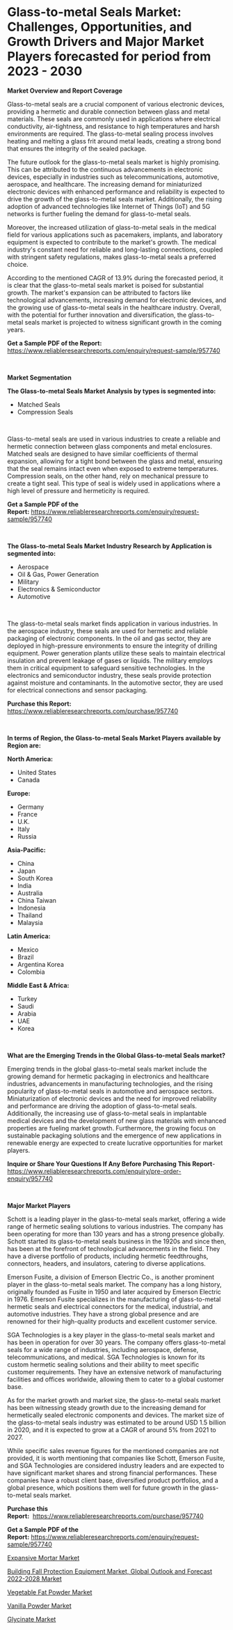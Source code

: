 <p><h1>Glass-to-metal Seals Market: Challenges, Opportunities, and Growth Drivers and Major Market Players forecasted for period from 2023 - 2030</h1></p><p><strong>Market Overview and Report Coverage</strong></p>
<p><p>Glass-to-metal seals are a crucial component of various electronic devices, providing a hermetic and durable connection between glass and metal materials. These seals are commonly used in applications where electrical conductivity, air-tightness, and resistance to high temperatures and harsh environments are required. The glass-to-metal sealing process involves heating and melting a glass frit around metal leads, creating a strong bond that ensures the integrity of the sealed package.</p><p>The future outlook for the glass-to-metal seals market is highly promising. This can be attributed to the continuous advancements in electronic devices, especially in industries such as telecommunications, automotive, aerospace, and healthcare. The increasing demand for miniaturized electronic devices with enhanced performance and reliability is expected to drive the growth of the glass-to-metal seals market. Additionally, the rising adoption of advanced technologies like Internet of Things (IoT) and 5G networks is further fueling the demand for glass-to-metal seals.</p><p>Moreover, the increased utilization of glass-to-metal seals in the medical field for various applications such as pacemakers, implants, and laboratory equipment is expected to contribute to the market's growth. The medical industry's constant need for reliable and long-lasting connections, coupled with stringent safety regulations, makes glass-to-metal seals a preferred choice.</p><p>According to the mentioned CAGR of 13.9% during the forecasted period, it is clear that the glass-to-metal seals market is poised for substantial growth. The market's expansion can be attributed to factors like technological advancements, increasing demand for electronic devices, and the growing use of glass-to-metal seals in the healthcare industry. Overall, with the potential for further innovation and diversification, the glass-to-metal seals market is projected to witness significant growth in the coming years.</p></p>
<p><strong>Get a Sample PDF of the Report:</strong> <a href="https://www.reliableresearchreports.com/enquiry/request-sample/957740">https://www.reliableresearchreports.com/enquiry/request-sample/957740</a></p>
<p>&nbsp;</p>
<p><strong>Market Segmentation</strong></p>
<p><strong>The Glass-to-metal Seals Market Analysis by types is segmented into:</strong></p>
<p><ul><li>Matched Seals</li><li>Compression Seals</li></ul></p>
<p>&nbsp;</p>
<p><p>Glass-to-metal seals are used in various industries to create a reliable and hermetic connection between glass components and metal enclosures. Matched seals are designed to have similar coefficients of thermal expansion, allowing for a tight bond between the glass and metal, ensuring that the seal remains intact even when exposed to extreme temperatures. Compression seals, on the other hand, rely on mechanical pressure to create a tight seal. This type of seal is widely used in applications where a high level of pressure and hermeticity is required.</p></p>
<p><strong>Get a Sample PDF of the Report:</strong>&nbsp;<a href="https://www.reliableresearchreports.com/enquiry/request-sample/957740">https://www.reliableresearchreports.com/enquiry/request-sample/957740</a></p>
<p>&nbsp;</p>
<p><strong>The Glass-to-metal Seals Market Industry Research by Application is segmented into:</strong></p>
<p><ul><li>Aerospace</li><li>Oil & Gas, Power Generation</li><li>Military</li><li>Electronics & Semiconductor</li><li>Automotive</li></ul></p>
<p>&nbsp;</p>
<p><p>The glass-to-metal seals market finds application in various industries. In the aerospace industry, these seals are used for hermetic and reliable packaging of electronic components. In the oil and gas sector, they are deployed in high-pressure environments to ensure the integrity of drilling equipment. Power generation plants utilize these seals to maintain electrical insulation and prevent leakage of gases or liquids. The military employs them in critical equipment to safeguard sensitive technologies. In the electronics and semiconductor industry, these seals provide protection against moisture and contaminants. In the automotive sector, they are used for electrical connections and sensor packaging.</p></p>
<p><strong>Purchase this Report:</strong>&nbsp; <a href="https://www.reliableresearchreports.com/purchase/957740">https://www.reliableresearchreports.com/purchase/957740</a></p>
<p>&nbsp;</p>
<p><strong>In terms of Region, the Glass-to-metal Seals Market Players available by Region are:</strong></p>
<p>
    <p> <strong> North America: </strong>
        <ul>
            <li>United States</li>
            <li>Canada</li>
        </ul>
        </p> 
    <p> <strong> Europe: </strong>
        <ul>
            <li>Germany</li>
            <li>France</li>
            <li>U.K.</li>
            <li>Italy</li>
            <li>Russia</li>
        </ul>
        </p> 
    <p> <strong> Asia-Pacific: </strong>
        <ul>
            <li>China</li>
            <li>Japan</li>
            <li>South Korea</li>
            <li>India</li>
            <li>Australia</li>
            <li>China Taiwan</li>
            <li>Indonesia</li>
            <li>Thailand</li>
            <li>Malaysia</li>
        </ul>
        </p> 
    <p> <strong> Latin America: </strong>
        <ul>
            <li>Mexico</li>
            <li>Brazil</li>
            <li>Argentina Korea</li>
            <li>Colombia</li>
        </ul>
        </p> 
    <p> <strong> Middle East & Africa: </strong>
        <ul>
            <li>Turkey</li>
            <li>Saudi</li>
            <li>Arabia</li>
            <li>UAE</li>
            <li>Korea</li>
        </ul>
    </p>
    </p>
<p>&nbsp;</p>
<p><strong>What are the Emerging Trends in the Global Glass-to-metal Seals market?</strong></p>
<p><p>Emerging trends in the global glass-to-metal seals market include the growing demand for hermetic packaging in electronics and healthcare industries, advancements in manufacturing technologies, and the rising popularity of glass-to-metal seals in automotive and aerospace sectors. Miniaturization of electronic devices and the need for improved reliability and performance are driving the adoption of glass-to-metal seals. Additionally, the increasing use of glass-to-metal seals in implantable medical devices and the development of new glass materials with enhanced properties are fueling market growth. Furthermore, the growing focus on sustainable packaging solutions and the emergence of new applications in renewable energy are expected to create lucrative opportunities for market players.</p></p>
<p><strong>Inquire or Share Your Questions If Any Before Purchasing This Report</strong>- <a href="https://www.reliableresearchreports.com/enquiry/pre-order-enquiry/957740">https://www.reliableresearchreports.com/enquiry/pre-order-enquiry/957740</a></p>
<p>&nbsp;</p>
<p><strong>Major Market Players</strong></p>
<p><p>Schott is a leading player in the glass-to-metal seals market, offering a wide range of hermetic sealing solutions to various industries. The company has been operating for more than 130 years and has a strong presence globally. Schott started its glass-to-metal seals business in the 1920s and since then, has been at the forefront of technological advancements in the field. They have a diverse portfolio of products, including hermetic feedthroughs, connectors, headers, and insulators, catering to diverse applications.</p><p>Emerson Fusite, a division of Emerson Electric Co., is another prominent player in the glass-to-metal seals market. The company has a long history, originally founded as Fusite in 1950 and later acquired by Emerson Electric in 1976. Emerson Fusite specializes in the manufacturing of glass-to-metal hermetic seals and electrical connectors for the medical, industrial, and automotive industries. They have a strong global presence and are renowned for their high-quality products and excellent customer service.</p><p>SGA Technologies is a key player in the glass-to-metal seals market and has been in operation for over 30 years. The company offers glass-to-metal seals for a wide range of industries, including aerospace, defense, telecommunications, and medical. SGA Technologies is known for its custom hermetic sealing solutions and their ability to meet specific customer requirements. They have an extensive network of manufacturing facilities and offices worldwide, allowing them to cater to a global customer base.</p><p>As for the market growth and market size, the glass-to-metal seals market has been witnessing steady growth due to the increasing demand for hermetically sealed electronic components and devices. The market size of the glass-to-metal seals industry was estimated to be around USD 1.5 billion in 2020, and it is expected to grow at a CAGR of around 5% from 2021 to 2027.</p><p>While specific sales revenue figures for the mentioned companies are not provided, it is worth mentioning that companies like Schott, Emerson Fusite, and SGA Technologies are considered industry leaders and are expected to have significant market shares and strong financial performances. These companies have a robust client base, diversified product portfolios, and a global presence, which positions them well for future growth in the glass-to-metal seals market.</p></p>
<p><strong>Purchase this Report:</strong>&nbsp;&nbsp;<a href="https://www.reliableresearchreports.com/purchase/957740">https://www.reliableresearchreports.com/purchase/957740</a></p>
<p></p>
<p><strong>Get a Sample PDF of the Report:</strong>&nbsp;<a href="https://www.reliableresearchreports.com/enquiry/request-sample/957740">https://www.reliableresearchreports.com/enquiry/request-sample/957740</a></p>
<p><p><a href="https://www.linkedin.com/pulse/expansive-mortar-market-insights-players-forecast-till-g4nte/">Expansive Mortar Market</a></p><p><a href="https://issuu.com/reportprime-2/docs/building-fall-protection-equipment-market-global-o?fr=xKAE9_zU1NQ">Building Fall Protection Equipment Market, Global Outlook and Forecast 2022-2028 Market</a></p><p><a href="https://www.reportprime.com/vegetable-fat-powder-r6211">Vegetable Fat Powder Market</a></p><p><a href="https://www.reportprime.com/vanilla-powder-r6210">Vanilla Powder Market</a></p><p><a href="https://www.linkedin.com/pulse/glycinate-market-size-2023-2030-global-industrial-analysis-lyyie/">Glycinate Market</a></p></p>